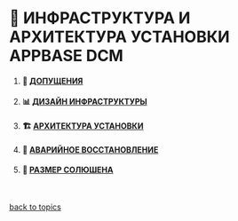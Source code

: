 # 🤯 ИНФРАСТРУКТУРА И АРХИТЕКТУРА УСТАНОВКИ APPBASE DCM

1. #### 📄 [ДОПУЩЕНИЯ](https://github.com/CrappyCodeMaker/ECCENTEX-KNOWLEGE/blob/main/Content/1%20Start%20work/1.2%20AppBase/1.2.1%20Assumptions/Assumptions.md#-%D0%B4%D0%BE%D0%BF%D1%83%D1%89%D0%B5%D0%BD%D0%B8%D1%8F)
1. #### 📊 [ДИЗАЙН ИНФРАСТРУКТУРЫ](https://github.com/CrappyCodeMaker/ECCENTEX-KNOWLEGE/blob/main/Content/1%20Start%20work/1.2%20AppBase/1.2.2%20Infrastructure/Infrastructure.md#-%D0%B4%D0%B8%D0%B7%D0%B0%D0%B9%D0%BD-%D0%B8%D0%BD%D1%84%D1%80%D0%B0%D1%81%D1%82%D1%80%D1%83%D0%BA%D1%82%D1%83%D1%80%D1%8B-appbase-dcm)
2. #### 🏗️ [АРХИТЕКТУРА УСТАНОВКИ](https://github.com/CrappyCodeMaker/ECCENTEX-KNOWLEGE/blob/main/Content/1%20Start%20work/1.2%20AppBase/1.2.3%20Architecture/InstallationArchitecture.md#%EF%B8%8F-%D0%B0%D1%80%D1%85%D0%B8%D1%82%D0%B5%D0%BA%D1%82%D1%83%D1%80%D0%B0-%D1%83%D1%81%D1%82%D0%B0%D0%BD%D0%BE%D0%B2%D0%BA%D0%B8-appbase-dcm)
3. #### 🚨 [АВАРИЙНОЕ ВОССТАНОВЛЕНИЕ](https://github.com/CrappyCodeMaker/ECCENTEX-KNOWLEGE/blob/main/Content/1%20Start%20work/1.2%20AppBase/1.2.4%20Disaster%20Recovery/DisasterRecovery.md#-%D0%B0%D0%B2%D0%B0%D1%80%D0%B8%D0%B9%D0%BD%D0%BE%D0%B5-%D0%B2%D0%BE%D1%81%D1%81%D1%82%D0%B0%D0%BD%D0%BE%D0%B2%D0%BB%D0%B5%D0%BD%D0%B8%D0%B5)
4. #### 💾 [РАЗМЕР СОЛЮШЕНА](https://github.com/CrappyCodeMaker/ECCENTEX-KNOWLEGE/blob/main/Content/1%20Start%20work/1.2%20AppBase/1.2.5%20Solution%20Sizing/SolutionSizing.md#-%D1%80%D0%B0%D0%B7%D0%BC%D0%B5%D1%80-%D1%81%D0%BE%D0%BB%D1%8E%D1%88%D0%B5%D0%BD%D0%B0-appbase-dcm)


<br/>

[back to topics](https://github.com/CrappyCodeMaker/ECCENTEX-KNOWLEGE/blob/main/Content/0%20Topics/Topics.md#-topics)